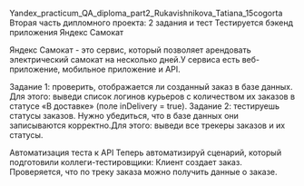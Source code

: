 Yandex_practicum_QA_diploma_part2_Rukavishnikova_Tatiana_15cogorta
Вторая часть дипломного проекта: 2 задания и тест
Тестируется бэкенд приложения Яндекс Самокат

Яндекс Самокат - это сервис, который позволяет арендовать электрический самокат на несколько дней.У сервиса есть веб-приложение, мобильное приложение и API.

Задание 1: проверить, отображается ли созданный заказ в базе данных. Для этого: выведи список логинов курьеров с количеством их заказов в статусе «В доставке» (поле inDelivery = true). 
Задание 2: тестируешь статусы заказов. Нужно убедиться, что в базе данных они записываются корректно.Для этого: выведи все трекеры заказов и их статусы. 

Автоматизация теста к API
Теперь автоматизируй сценарий, который подготовили коллеги-тестировщики:
Клиент создает заказ.
Проверяется, что по треку заказа можно получить данные о заказе.
